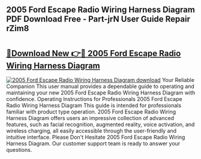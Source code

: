 ## 2005 Ford Escape Radio Wiring Harness Diagram PDF Download Free - Part-jrN User Guide Repair rZim8

# <h2><a href="http://dfsnz0.blite.top/?on=2005+Ford+Escape+Radio+Wiring+Harness+Diagram">🔗Download New 👉🔴 2005 Ford Escape Radio Wiring Harness Diagram</a></h2>

[![2005 Ford Escape Radio Wiring Harness Diagram download](https://i.imgur.com/lujVjoI.png)](http://dfsnz0.blite.top/?on=2005+Ford+Escape+Radio+Wiring+Harness+Diagram)
Your Reliable Companion This user manual provides a dependable guide to operating and maintaining your new 2005 Ford Escape Radio Wiring Harness Diagram with confidence. Operating Instructions for Professionals 2005 Ford Escape Radio Wiring Harness Diagram This guide is intended for professionals familiar with product type operation. 2005 Ford Escape Radio Wiring Harness Diagram offers users an impressive collection of advanced features, such as facial recognition, augmented reality, voice activation, and wireless charging, all easily accessible through the user-friendly and intuitive interface. Please Don't Hesitate 2005 Ford Escape Radio Wiring Harness Diagram. Our customer support team is ready to answer your questions.
